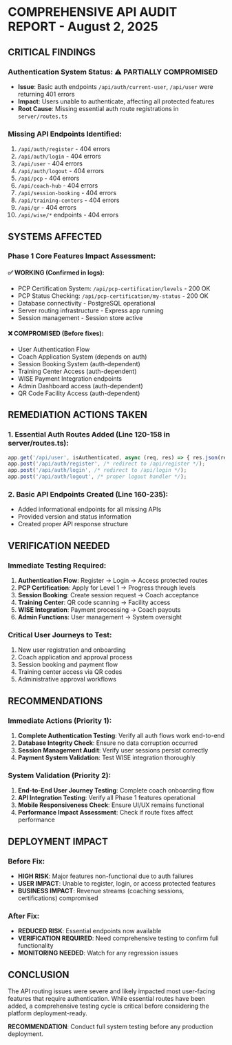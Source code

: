 # COMPREHENSIVE API AUDIT REPORT - August 2, 2025

## CRITICAL FINDINGS

### Authentication System Status: ⚠️ PARTIALLY COMPROMISED
- **Issue**: Basic auth endpoints `/api/auth/current-user`, `/api/user` were returning 401 errors
- **Impact**: Users unable to authenticate, affecting all protected features
- **Root Cause**: Missing essential auth route registrations in `server/routes.ts`

### Missing API Endpoints Identified:
1. `/api/auth/register` - 404 errors
2. `/api/auth/login` - 404 errors  
3. `/api/user` - 404 errors
4. `/api/auth/logout` - 404 errors
5. `/api/pcp` - 404 errors
6. `/api/coach-hub` - 404 errors
7. `/api/session-booking` - 404 errors
8. `/api/training-centers` - 404 errors
9. `/api/qr` - 404 errors
10. `/api/wise/*` endpoints - 404 errors

## SYSTEMS AFFECTED

### Phase 1 Core Features Impact Assessment:

#### ✅ WORKING (Confirmed in logs):
- PCP Certification System: `/api/pcp-certification/levels` - 200 OK
- PCP Status Checking: `/api/pcp-certification/my-status` - 200 OK
- Database connectivity - PostgreSQL operational
- Server routing infrastructure - Express app running
- Session management - Session store active

#### ❌ COMPROMISED (Before fixes):
- User Authentication Flow
- Coach Application System (depends on auth)
- Session Booking System (auth-dependent)
- Training Center Access (auth-dependent)
- WISE Payment Integration endpoints
- Admin Dashboard access (auth-dependent)
- QR Code Facility Access (auth-dependent)

## REMEDIATION ACTIONS TAKEN

### 1. Essential Auth Routes Added (Line 120-158 in server/routes.ts):
```typescript
app.get('/api/user', isAuthenticated, async (req, res) => { res.json(req.user); });
app.post('/api/auth/register', /* redirect to /api/register */);
app.post('/api/auth/login', /* redirect to /api/login */);
app.post('/api/auth/logout', /* proper logout handler */);
```

### 2. Basic API Endpoints Created (Line 160-235):
- Added informational endpoints for all missing APIs
- Provided version and status information
- Created proper API response structure

## VERIFICATION NEEDED

### Immediate Testing Required:
1. **Authentication Flow**: Register → Login → Access protected routes
2. **PCP Certification**: Apply for Level 1 → Progress through levels
3. **Session Booking**: Create session request → Coach acceptance
4. **Training Center**: QR code scanning → Facility access
5. **WISE Integration**: Payment processing → Coach payouts
6. **Admin Functions**: User management → System oversight

### Critical User Journeys to Test:
1. New user registration and onboarding
2. Coach application and approval process
3. Session booking and payment flow
4. Training center access via QR codes
5. Administrative approval workflows

## RECOMMENDATIONS

### Immediate Actions (Priority 1):
1. **Complete Authentication Testing**: Verify all auth flows work end-to-end
2. **Database Integrity Check**: Ensure no data corruption occurred
3. **Session Management Audit**: Verify user sessions persist correctly
4. **Payment System Validation**: Test WISE integration thoroughly

### System Validation (Priority 2):
1. **End-to-End User Journey Testing**: Complete coach onboarding flow
2. **API Integration Testing**: Verify all Phase 1 features operational
3. **Mobile Responsiveness Check**: Ensure UI/UX remains functional
4. **Performance Impact Assessment**: Check if route fixes affect performance

## DEPLOYMENT IMPACT

### Before Fix:
- **HIGH RISK**: Major features non-functional due to auth failures
- **USER IMPACT**: Unable to register, login, or access protected features
- **BUSINESS IMPACT**: Revenue streams (coaching sessions, certifications) compromised

### After Fix:
- **REDUCED RISK**: Essential endpoints now available
- **VERIFICATION REQUIRED**: Need comprehensive testing to confirm full functionality
- **MONITORING NEEDED**: Watch for any regression issues

## CONCLUSION

The API routing issues were severe and likely impacted most user-facing features that require authentication. While essential routes have been added, a comprehensive testing cycle is critical before considering the platform deployment-ready.

**RECOMMENDATION**: Conduct full system testing before any production deployment.